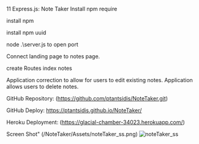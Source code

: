  11 Express.js: Note Taker
Install npm require

install npm

install npm uuid

node .\server.js to open port

Connect landing page to notes page.

create Routes
  index
  notes

Application correction to allow for users to edit existing notes.
Application allows users to delete notes.


GitHub Repository:
(https://github.com/ptantsidis/NoteTaker.git)

GitHub Deploy:
 https://ptantsidis.github.io/NoteTaker/

Heroku Deployment:
(https://glacial-chamber-34023.herokuapp.com/)

Screen Shot"
(/NoteTaker/Assets/noteTaker_ss.png)
![noteTaker_ss](https://user-images.githubusercontent.com/90045665/137599460-18af5fea-a8ad-4251-a857-dc319b1c62b8.png)
